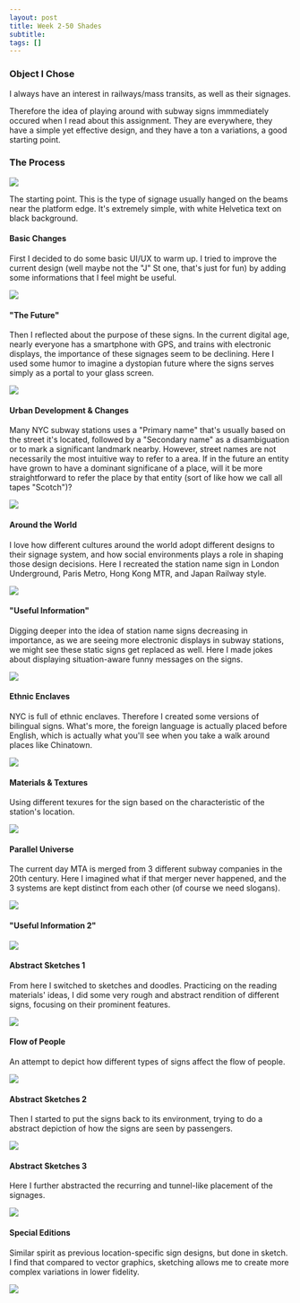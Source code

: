 ```yaml
---
layout: post
title: Week 2-50 Shades
subtitle: 
tags: []
---
```


### Object I Chose

I always have an interest in railways/mass transits, as well as their signages.

Therefore the idea of playing around with subway signs immmediately occured when I read about this assignment. They are everywhere, they have a simple yet effective design, and they have a ton a variations, a good starting point.



### The Process

![](./W2/File0.png)

The starting point. This is the type of signage usually hanged on the beams near the platform edge. It's extremely simple, with white Helvetica text on black background.



#### Basic Changes

First I decided to do some basic UI/UX to warm up. I tried to improve the current design (well maybe not the "J" St one, that's just for fun) by adding some informations that I feel might be useful.

![](./W2/File1.png)



#### "The Future"

Then I reflected about the purpose of these signs. In the current digital age, nearly everyone has a smartphone with GPS, and trains with electronic displays, the importance of these signages seem to be declining. Here I used some humor to imagine a dystopian future where the signs serves simply as a portal to your glass screen.

![](./W2/File2.png)



#### Urban Development & Changes

Many NYC subway stations uses a "Primary name" that's usually based on the street it's located, followed by a "Secondary name" as a disambiguation or to mark a significant landmark nearby. However, street names are not necessarily the most intuitive way to refer to a area. If in the future an entity have grown to have a dominant significane of a place, will it be more straightforward to refer the place by that entity (sort of like how we call all tapes "Scotch")?

![](./W2/File3.png)



#### Around the World

I love how different cultures around the world adopt different designs to their signage system, and how social environments plays a role in shaping those design decisions. Here I recreated the station name sign in London Underground, Paris Metro, Hong Kong MTR, and Japan Railway style.

![](./W2/File4.png)



#### "Useful Information"

Digging deeper into the idea of station name signs decreasing in importance, as we are seeing more electronic displays in subway stations, we might see these static signs get replaced as well. Here I made jokes about displaying situation-aware funny messages on the signs.

![](./W2/File5.png)



#### Ethnic Enclaves

NYC is full of ethnic enclaves. Therefore I created some versions of bilingual signs. What's more, the foreign language is actually placed before English, which is actually what you'll see when you take a walk around places like Chinatown.

![](./W2/File6.png)



#### Materials & Textures

Using different texures for the sign based on the characteristic of the station's location.

![](./W2/File7.png)



#### Parallel Universe

The current day MTA is merged from 3 different subway companies in the 20th century. Here I imagined what if that merger never happened, and the 3 systems are kept distinct from each other (of course we need slogans).

![](./W2/File8.png)



#### "Useful Information 2"

![](./W2/File9.png)



#### Abstract Sketches 1

From here I switched to sketches and doodles. Practicing on the reading materials' ideas, I did some very rough and abstract rendition of different signs, focusing on their prominent features.

![](./W2/File10.png)



#### Flow of People

An attempt to depict how different types of signs affect the flow of people.

![](./W2/File11.png)



#### Abstract Sketches 2

Then I started to put the signs back to its environment, trying to do a abstract depiction of how the signs are seen by passengers.

![](./W2/File12.png)



#### Abstract Sketches 3

Here I further abstracted the recurring and tunnel-like placement of the signages.

![](./W2/File13.png)



#### Special Editions

Similar spirit as previous location-specific sign designs, but done in sketch. I find that compared to vector graphics, sketching allows me to create more complex variations in lower fidelity.

![](./W2/File14.png)


